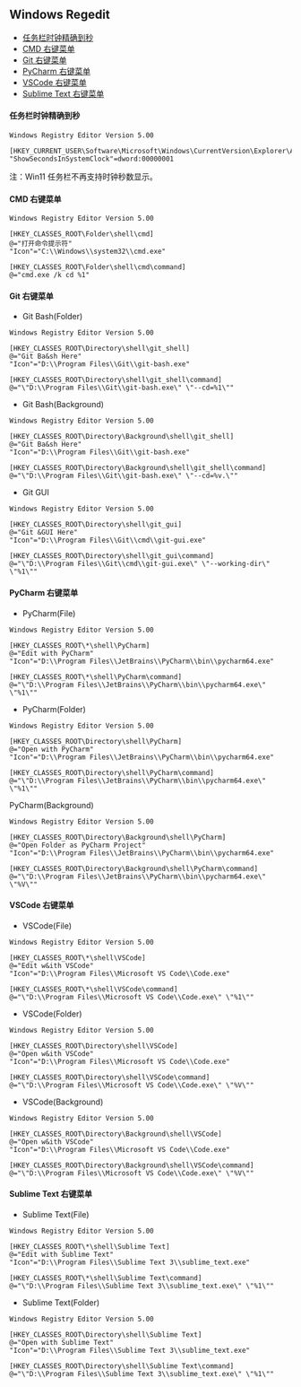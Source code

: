 ## Windows Regedit


- [任务栏时钟精确到秒](#任务栏时钟精确到秒)
- [CMD 右键菜单](#CMD-右键菜单)
- [Git 右键菜单](#Git-右键菜单)
- [PyCharm 右键菜单](#PyCharm-右键菜单)
- [VSCode 右键菜单](#VSCode-右键菜单)
- [Sublime Text 右键菜单](#Sublime-Text-右键菜单)


#### 任务栏时钟精确到秒
```
Windows Registry Editor Version 5.00

[HKEY_CURRENT_USER\Software\Microsoft\Windows\CurrentVersion\Explorer\Advanced]
"ShowSecondsInSystemClock"=dword:00000001
```
注：Win11 任务栏不再支持时钟秒数显示。


#### CMD 右键菜单
```
Windows Registry Editor Version 5.00

[HKEY_CLASSES_ROOT\Folder\shell\cmd]
@="打开命令提示符"
"Icon"="C:\\Windows\\system32\\cmd.exe"

[HKEY_CLASSES_ROOT\Folder\shell\cmd\command]
@="cmd.exe /k cd %1"
```


#### Git 右键菜单
- Git Bash(Folder)
```
Windows Registry Editor Version 5.00

[HKEY_CLASSES_ROOT\Directory\shell\git_shell]
@="Git Ba&sh Here"
"Icon"="D:\\Program Files\\Git\\git-bash.exe"

[HKEY_CLASSES_ROOT\Directory\shell\git_shell\command]
@="\"D:\\Program Files\\Git\\git-bash.exe\" \"--cd=%1\""
```
- Git Bash(Background)
```
Windows Registry Editor Version 5.00

[HKEY_CLASSES_ROOT\Directory\Background\shell\git_shell]
@="Git Ba&sh Here"
"Icon"="D:\\Program Files\\Git\\git-bash.exe"

[HKEY_CLASSES_ROOT\Directory\Background\shell\git_shell\command]
@="\"D:\\Program Files\\Git\\git-bash.exe\" \"--cd=%v.\""
```
- Git GUI
```
Windows Registry Editor Version 5.00

[HKEY_CLASSES_ROOT\Directory\shell\git_gui]
@="Git &GUI Here"
"Icon"="D:\\Program Files\\Git\\cmd\\git-gui.exe"

[HKEY_CLASSES_ROOT\Directory\shell\git_gui\command]
@="\"D:\\Program Files\\Git\\cmd\\git-gui.exe\" \"--working-dir\" \"%1\""
```


#### PyCharm 右键菜单
- PyCharm(File)
```
Windows Registry Editor Version 5.00

[HKEY_CLASSES_ROOT\*\shell\PyCharm]
@="Edit with PyCharm"
"Icon"="D:\\Program Files\\JetBrains\\PyCharm\\bin\\pycharm64.exe"

[HKEY_CLASSES_ROOT\*\shell\PyCharm\command]
@="\"D:\\Program Files\\JetBrains\\PyCharm\\bin\\pycharm64.exe\" \"%1\""
```
- PyCharm(Folder)
```
Windows Registry Editor Version 5.00

[HKEY_CLASSES_ROOT\Directory\shell\PyCharm]
@="Open with PyCharm"
"Icon"="D:\\Program Files\\JetBrains\\PyCharm\\bin\\pycharm64.exe"

[HKEY_CLASSES_ROOT\Directory\shell\PyCharm\command]
@="\"D:\\Program Files\\JetBrains\\PyCharm\\bin\\pycharm64.exe\" \"%1\""
```
PyCharm(Background)
```
Windows Registry Editor Version 5.00

[HKEY_CLASSES_ROOT\Directory\Background\shell\PyCharm]
@="Open Folder as PyCharm Project"
"Icon"="D:\\Program Files\\JetBrains\\PyCharm\\bin\\pycharm64.exe"

[HKEY_CLASSES_ROOT\Directory\Background\shell\PyCharm\command]
@="\"D:\\Program Files\\JetBrains\\PyCharm\\bin\\pycharm64.exe\" \"%V\""
```


#### VSCode 右键菜单
- VSCode(File)
```
Windows Registry Editor Version 5.00

[HKEY_CLASSES_ROOT\*\shell\VSCode]
@="Edit w&ith VSCode"
"Icon"="D:\\Program Files\\Microsoft VS Code\\Code.exe"

[HKEY_CLASSES_ROOT\*\shell\VSCode\command]
@="\"D:\\Program Files\\Microsoft VS Code\\Code.exe\" \"%1\""
```
- VSCode(Folder)
```
Windows Registry Editor Version 5.00

[HKEY_CLASSES_ROOT\Directory\shell\VSCode]
@="Open w&ith VSCode"
"Icon"="D:\\Program Files\\Microsoft VS Code\\Code.exe"

[HKEY_CLASSES_ROOT\Directory\shell\VSCode\command]
@="\"D:\\Program Files\\Microsoft VS Code\\Code.exe\" \"%V\""
```
- VSCode(Background)
```
Windows Registry Editor Version 5.00

[HKEY_CLASSES_ROOT\Directory\Background\shell\VSCode]
@="Open w&ith VSCode"
"Icon"="D:\\Program Files\\Microsoft VS Code\\Code.exe"

[HKEY_CLASSES_ROOT\Directory\Background\shell\VSCode\command]
@="\"D:\\Program Files\\Microsoft VS Code\\Code.exe\" \"%V\""
```


#### Sublime Text 右键菜单
- Sublime Text(File)
```
Windows Registry Editor Version 5.00

[HKEY_CLASSES_ROOT\*\shell\Sublime Text]
@="Edit with Sublime Text"
"Icon"="D:\\Program Files\\Sublime Text 3\\sublime_text.exe"

[HKEY_CLASSES_ROOT\*\shell\Sublime Text\command]
@="\"D:\\Program Files\\Sublime Text 3\\sublime_text.exe\" \"%1\""
```
- Sublime Text(Folder)
```
Windows Registry Editor Version 5.00

[HKEY_CLASSES_ROOT\Directory\shell\Sublime Text]
@="Open with Sublime Text"
"Icon"="D:\\Program Files\\Sublime Text 3\\sublime_text.exe"

[HKEY_CLASSES_ROOT\Directory\shell\Sublime Text\command]
@="\"D:\\Program Files\\Sublime Text 3\\sublime_text.exe\" \"%1\""
```